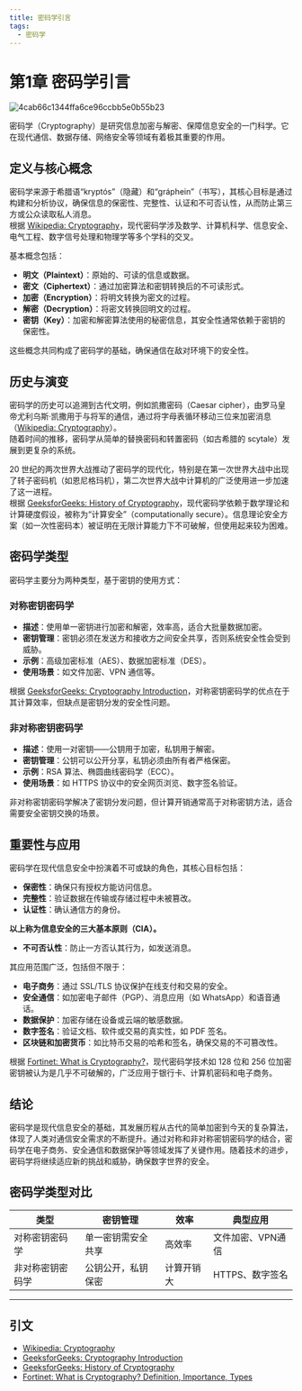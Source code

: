 ```yaml
---
title: 密码学引言
tags:
  - 密码学
---
```


# 第1章 密码学引言


![4cab66c1344ffa6ce96ccbb5e0b55b23](https://s1.imagehub.cc/images/2025/07/15/8eafb8c385b5ca3b08719f59ba5cccba.webp)

密码学（Cryptography）是研究信息加密与解密、保障信息安全的一门科学。它在现代通信、数据存储、网络安全等领域有着极其重要的作用。

## 定义与核心概念

密码学来源于希腊语“kryptós”（隐藏）和“gráphein”（书写），其核心目标是通过构建和分析协议，确保信息的保密性、完整性、认证和不可否认性，从而防止第三方或公众读取私人消息。  
根据 [Wikipedia: Cryptography](https://en.wikipedia.org/wiki/Cryptography)，现代密码学涉及数学、计算机科学、信息安全、电气工程、数字信号处理和物理学等多个学科的交叉。

基本概念包括：

- **明文（Plaintext）**：原始的、可读的信息或数据。
- **密文（Ciphertext）**：通过加密算法和密钥转换后的不可读形式。
- **加密（Encryption）**：将明文转换为密文的过程。
- **解密（Decryption）**：将密文转换回明文的过程。
- **密钥（Key）**：加密和解密算法使用的秘密信息，其安全性通常依赖于密钥的保密性。

这些概念共同构成了密码学的基础，确保通信在敌对环境下的安全性。

## 历史与演变

密码学的历史可以追溯到古代文明，例如凯撒密码（Caesar cipher），由罗马皇帝尤利乌斯·凯撒用于与将军的通信，通过将字母表循环移动三位来加密消息（[Wikipedia: Cryptography](https://en.wikipedia.org/wiki/Cryptography)）。  
随着时间的推移，密码学从简单的替换密码和转置密码（如古希腊的 scytale）发展到更复杂的系统。

20 世纪的两次世界大战推动了密码学的现代化，特别是在第一次世界大战中出现了转子密码机（如恩尼格玛机），第二次世界大战中计算机的广泛使用进一步加速了这一进程。  
根据 [GeeksforGeeks: History of Cryptography](https://www.geeksforgeeks.org/history-of-cryptography/)，现代密码学依赖于数学理论和计算硬度假设，被称为“计算安全”（computationally secure）。信息理论安全方案（如一次性密码本）被证明在无限计算能力下不可破解，但使用起来较为困难。

## 密码学类型

密码学主要分为两种类型，基于密钥的使用方式：

### 对称密钥密码学

- **描述**：使用单一密钥进行加密和解密，效率高，适合大批量数据加密。
- **密钥管理**：密钥必须在发送方和接收方之间安全共享，否则系统安全性会受到威胁。
- **示例**：高级加密标准（AES）、数据加密标准（DES）。
- **使用场景**：如文件加密、VPN 通信等。

根据 [GeeksforGeeks: Cryptography Introduction](https://www.geeksforgeeks.org/cryptography-introduction/)，对称密钥密码学的优点在于其计算效率，但缺点是密钥分发的安全性问题。

### 非对称密钥密码学

- **描述**：使用一对密钥——公钥用于加密，私钥用于解密。
- **密钥管理**：公钥可以公开分享，私钥必须由所有者严格保密。
- **示例**：RSA 算法、椭圆曲线密码学（ECC）。
- **使用场景**：如 HTTPS 协议中的安全网页浏览、数字签名验证。

非对称密钥密码学解决了密钥分发问题，但计算开销通常高于对称密钥方法，适合需要安全密钥交换的场景。

## 重要性与应用

密码学在现代信息安全中扮演着不可或缺的角色，其核心目标包括：

- **保密性**：确保只有授权方能访问信息。
- **完整性**：验证数据在传输或存储过程中未被篡改。
- **认证性**：确认通信方的身份。   

**以上称为信息安全的三大基本原则（CIA）。**  

- **不可否认性**：防止一方否认其行为，如发送消息。

其应用范围广泛，包括但不限于：

- **电子商务**：通过 SSL/TLS 协议保护在线支付和交易的安全。
- **安全通信**：如加密电子邮件（PGP）、消息应用（如 WhatsApp）和语音通话。
- **数据保护**：加密存储在设备或云端的敏感数据。
- **数字签名**：验证文档、软件或交易的真实性，如 PDF 签名。
- **区块链和加密货币**：如比特币交易的哈希和签名，确保交易的不可篡改性。

根据 [Fortinet: What is Cryptography?](https://www.fortinet.com/resources/cyberglossary/what-is-cryptography)，现代密码学技术如 128 位和 256 位加密密钥被认为是几乎不可破解的，广泛应用于银行卡、计算机密码和电子商务。

## 结论

密码学是现代信息安全的基础，其发展历程从古代的简单加密到今天的复杂算法，体现了人类对通信安全需求的不断提升。通过对称和非对称密钥密码学的结合，密码学在电子商务、安全通信和数据保护等领域发挥了关键作用。随着技术的进步，密码学将继续适应新的挑战和威胁，确保数字世界的安全。

## 密码学类型对比

| 类型               | 密钥管理               | 效率     | 典型应用           |
|--------------------|------------------------|----------|--------------------|
| 对称密钥密码学     | 单一密钥需安全共享     | 高效率   | 文件加密、VPN通信  |
| 非对称密钥密码学   | 公钥公开，私钥保密     | 计算开销大 | HTTPS、数字签名    |

---

## 引文

- [Wikipedia: Cryptography](https://en.wikipedia.org/wiki/Cryptography)
- [GeeksforGeeks: Cryptography Introduction](https://www.geeksforgeeks.org/cryptography-introduction/)
- [GeeksforGeeks: History of Cryptography](https://www.geeksforgeeks.org/history-of-cryptography/)
- [Fortinet: What is Cryptography? Definition, Importance, Types](https://www.fortinet.com/resources/cyberglossary/what-is-cryptography)